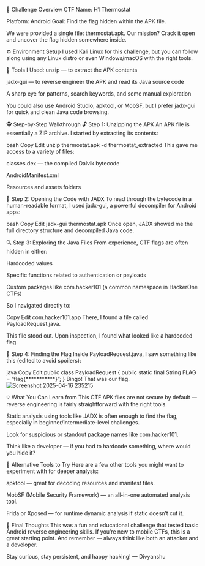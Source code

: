 🧩 Challenge Overview
CTF Name: H1 Thermostat

Platform: Android
Goal: Find the flag hidden within the APK file.

We were provided a single file: thermostat.apk. Our mission? Crack it open and uncover the flag hidden somewhere inside.

⚙️ Environment Setup
I used Kali Linux for this challenge, but you can follow along using any Linux distro or even Windows/macOS with the right tools.

🧰 Tools I Used:
unzip — to extract the APK contents

jadx-gui — to reverse engineer the APK and read its Java source code

A sharp eye for patterns, search keywords, and some manual exploration

You could also use Android Studio, apktool, or MobSF, but I prefer jadx-gui for quick and clean Java code browsing.

🕵️ Step-by-Step Walkthrough
🔓 Step 1: Unzipping the APK
An APK file is essentially a ZIP archive. I started by extracting its contents:

bash
Copy
Edit
unzip thermostat.apk -d thermostat_extracted
This gave me access to a variety of files:

classes.dex — the compiled Dalvik bytecode

AndroidManifest.xml

Resources and assets folders

🧠 Step 2: Opening the Code with JADX
To read through the bytecode in a human-readable format, I used jadx-gui, a powerful decompiler for Android apps:

bash
Copy
Edit
jadx-gui thermostat.apk
Once open, JADX showed me the full directory structure and decompiled Java code.

🔍 Step 3: Exploring the Java Files
From experience, CTF flags are often hidden in either:

Hardcoded values

Specific functions related to authentication or payloads

Custom packages like com.hacker101 (a common namespace in HackerOne CTFs)

So I navigated directly to:

Copy
Edit
com.hacker101.app
There, I found a file called PayloadRequest.java.

This file stood out. Upon inspection, I found what looked like a hardcoded flag.

🎯 Step 4: Finding the Flag
Inside PayloadRequest.java, I saw something like this (edited to avoid spoilers):

java
Copy
Edit
public class PayloadRequest {
public static final String FLAG = “flag{***********}”;
}
Bingo! That was our flag.
![Screenshot 2025-04-16 235215](https://github.com/user-attachments/assets/3aca1f62-68da-428a-a906-904784f943a7)


💡 What You Can Learn from This CTF
APK files are not secure by default — reverse engineering is fairly straightforward with the right tools.

Static analysis using tools like JADX is often enough to find the flag, especially in beginner/intermediate-level challenges.

Look for suspicious or standout package names like com.hacker101.

Think like a developer — if you had to hardcode something, where would you hide it?

🧰 Alternative Tools to Try
Here are a few other tools you might want to experiment with for deeper analysis:

apktool — great for decoding resources and manifest files.

MobSF (Mobile Security Framework) — an all-in-one automated analysis tool.

Frida or Xposed — for runtime dynamic analysis if static doesn’t cut it.

📝 Final Thoughts
This was a fun and educational challenge that tested basic Android reverse engineering skills. If you’re new to mobile CTFs, this is a great starting point. And remember — always think like both an attacker and a developer.

Stay curious, stay persistent, and happy hacking!
— Divyanshu
